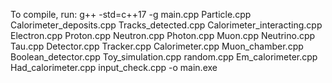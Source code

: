 To compile, run: g++ -std=c++17 -g main.cpp Particle.cpp Calorimeter_deposits.cpp Tracks_detected.cpp Calorimeter_interacting.cpp Electron.cpp Proton.cpp Neutron.cpp Photon.cpp Muon.cpp Neutrino.cpp Tau.cpp Detector.cpp Tracker.cpp Calorimeter.cpp Muon_chamber.cpp Boolean_detector.cpp Toy_simulation.cpp random.cpp Em_calorimeter.cpp Had_calorimeter.cpp input_check.cpp -o main.exe

